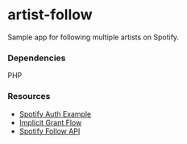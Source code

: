 # artist-follow
Sample app for following multiple artists on Spotify.

### Dependencies

PHP

### Resources

- [Spotify Auth Example](https://github.com/spotify/web-api-auth-examples)
- [Implicit Grant Flow](https://developer.spotify.com/documentation/general/guides/authorization/implicit-grant/)
- [Spotify Follow API](https://developer.spotify.com/console/put-following/)


